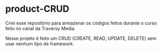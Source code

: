 # product-CRUD

Criei esse repositório para armazenar os códigos feitos
durante o curso feito no canal da Traversy Media.

Nesse projeto é feito um CRUD (CREATE, READ, UPDATE, DELETE)
sem usar nenhum tipo de framework.
